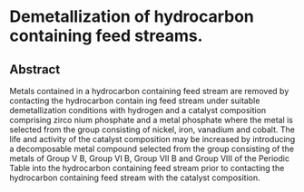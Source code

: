 # Demetallization of hydrocarbon containing feed streams.

## Abstract
Metals contained in a hydrocarbon containing feed stream are removed by contacting the hydrocarbon contain ing feed stream under suitable demetallization conditions with hydrogen and a catalyst composition comprising zirco nium phosphate and a metal phosphate where the metal is selected from the group consisting of nickel, iron, vanadium and cobalt. The life and activity of the catalyst composition may be increased by introducing a decomposable metal compound selected from the group consisting of the metals of Group V B, Group VI B, Group VII B and Group VIII of the Periodic Table into the hydrocarbon containing feed stream prior to contacting the hydrocarbon containing feed stream with the catalyst composition.